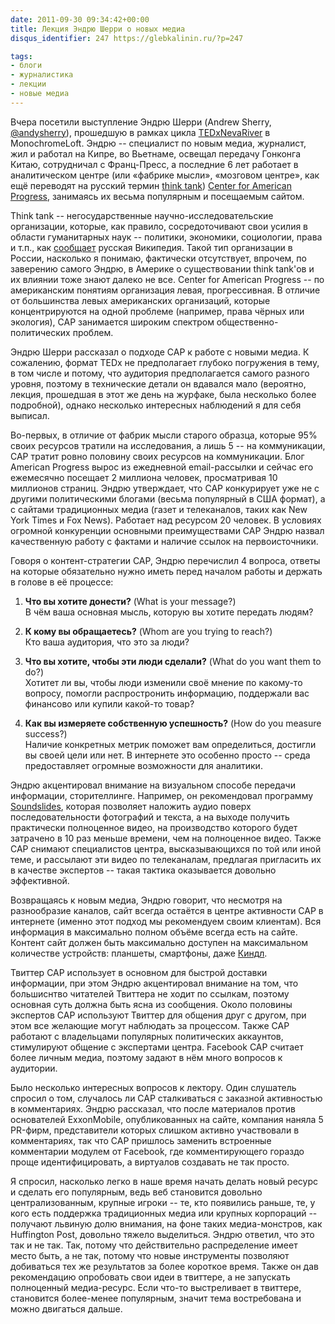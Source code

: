 ```yaml
---
date: 2011-09-30 09:34:42+00:00
title: Лекция Эндрю Шерри о новых медиа
disqus_identifier: 247 https://glebkalinin.ru/?p=247

tags:
- блоги
- журналистика
- лекции
- новые медиа
---
```


Вчера посетили выступление Эндрю Шерри (Andrew Sherry, [@andysherry](http://twitter.com/andysherry)), прошедшую в рамках цикла [TEDxNevaRiver](http://tedxnevariver.com/) в MonochromeLoft. Эндрю -- специалист по новым медиа, журналист, жил и работал на Кипре, во Вьетнаме, освещал передачу Гонконга Китаю, сотрудничал с Франц-Пресс, а последние 6 лет работает в аналитическом центре (или «фабрике мысли», «мозговом центре», как ещё переводят на русский термин [think tank](http://en.wikipedia.org/wiki/Think_tank)) [Center for American Progress](http://www.americanprogress.org/), занимаясь их весьма популярным и посещаемым сайтом. 

Think tank -- негосударственные научно-исследовательские организации, которые, как правило, сосредоточивают свои усилия в области гуманитарных наук -- политики, экономики, социологии, права и т.п., как [сообщает](http://ru.wikipedia.org/wiki/%D0%A4%D0%B0%D0%B1%D1%80%D0%B8%D0%BA%D0%B0_%D0%BC%D1%8B%D1%81%D0%BB%D0%B8) русская Википедия. Такой тип организации в России, насколько я понимаю, фактически отсутствует, впрочем, по заверению самого Эндрю, в Америке о существовании think tank'ов и их влиянии тоже знают далеко не все. Center for American Progress -- по американским понятиям организация левая, прогрессивная. В отличие от большинства левых американских организаций, которые концентрируются на одной проблеме (например, права чёрных или экология), CAP занимается широким спектром общественно-политических проблем.

<!-- more -->

Эндрю Шерри рассказал о подходе CAP к работе с новыми медиа. К сожалению, формат TEDx не предполагает глубоко погружения в тему, в том числе и потому, что аудитория предполагается самого разного уровня, поэтому в технические детали он вдавался мало (вероятно, лекция, прошедшая в этот же день на журфаке, была несколько более подробной), однако несколько интересных наблюдений я для себя выписал.

Во-первых, в отличие от фабрик мысли старого образца, которые 95% своих ресурсов тратили на исследования, а лишь 5 -- на коммуникации, CAP тратит ровно половину своих ресурсов на коммуникации. Блог American Progress вырос из ежедневной email-рассылки и сейчас его ежемесячно посещает 2 миллиона человек, просматривая 10 миллионов страниц. Эндрю утверждает, что CAP конкурирует уже не с другими политическими блогами (весьма популярный в США формат), а с сайтами традиционных медиа (газет и телеканалов, таких как New York Times и Fox News). Работает над ресурсом 20 человек. В условиях огромной конкуренции основными преимуществами CAP Эндрю назвал качественную работу с фактами и наличие ссылок на первоисточники.

Говоря о контент-стратегии CAP, Эндрю перечислил 4 вопроса, ответы на которые обязательно нужно иметь перед началом работы и держать в голове в её процессе:




	
  1. **Что вы хотите донести?** (What is your message?)  
В чём ваша основная мысль, которую вы хотите передать людям?

	
  2. **К кому вы обращаетесь?** (Whom are you trying to reach?)  
Кто ваша аудитория, что это за люди?

	
  3. **Что вы хотите, чтобы эти люди сделали?** (What do you want them to do?)  
Хотитет ли вы, чтобы люди изменили своё мнение по какому-то вопросу, помогли распростронить информацию, поддержали вас финансово или купили какой-то товар?

	
  4. **Как вы измеряете собственную успешность?** (How do you measure success?)  
Наличие конкретных метрик поможет вам определиться, достигли вы своей цели или нет. В интернете это особенно просто -- среда предоставляет огромные возможности для аналитики.



Эндрю акцентировал внимание на визуальном способе передачи информации, сторителлинге. Например, он рекомендовал программу [Soundslides](http://soundslides.com/), которая позволяет наложить аудио поверх последовательности фотографий и текста, а на выходе получить практически полноценное видео, на производство которого будет затрачено в 10 раз меньше времени, чем на полноценное видео. Также CAP снимают специалистов центра, высказывающихся по той или иной теме, и рассылают эти видео по телеканалам, предлагая пригласить их в качестве экспертов -- такая тактика оказывается довольно эффективной.

Возвращаясь к новым медиа, Эндрю говорит, что несмотря на разнообразие каналов, сайт всегда остаётся в центре активности CAP в интернете (именно этот подход мы рекомендуем своим клиентам). Вся информация в максимально полном объёме всегда есть на сайте. Контент сайт должен быть максимально доступен на максимальном количестве устройств: планшеты, смартфоны, даже [Киндл](https://glebkalinin.ru/reading-on-kindle/).

Твиттер CAP использует в основном для быстрой доставки информации, при этом Эндрю акцентировал внимание на том, что большиснтво читателей Твиттера не ходит по ссылкам, поэтому основная суть должна быть ясна из сообщения. Около половины экспертов CAP используют Твиттер для общения друг с другом, при этом все желающие могут наблюдать за процессом. Также CAP работают с владельцами популярных политических аккаунтов, стимулируют общение с экспертами центра. Facebook CAP считает более личным медиа, поэтому задают в нём много вопросов к аудитории.

Было несколько интересных вопросов к лектору. Один слушатель спросил о том, случалось ли CAP сталкиваться с заказной активностью в комментариях. Эндрю рассказал, что после материалов против основателей ExxonMobile, опубликованных на сайте, компания наняла 5 PR-фирм, представители которых слишком активно участвовали в комментариях, так что CAP пришлось заменить встроенные комментарии модулем от Facebook, где комментирующего гораздо проще идентифицировать, а виртуалов создавать не так просто.

Я спросил, насколько легко в наше время начать делать новый ресурс и сделать его популярным, ведь веб становится довольно централизованным, крупные игроки -- те, кто появились раньше, те, у кого есть поддержка традиционных медиа или крупных корпораций -- получают львиную долю внимания, на фоне таких медиа-монстров, как Huffington Post, довольно тяжело выделиться. Эндрю ответил, что это так и не так. Так, потому что действительно распределение имеет место быть, а не так, потому что новые инструменты позволяют добиваться тех же результатов за более короткое время. Также он дав рекомендацию опробовать свои идеи в твиттере, а не запускать полноценный медиа-ресурс. Если что-то выстреливает в твиттере, становится более-менее популярным, значит тема востребована и можно двигаться дальше.
